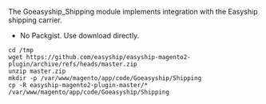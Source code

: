 The Goeasyship_Shipping module implements integration with the Easyship shipping carrier.
- No Packgist. Use download directly.
```
cd /tmp
wget https://github.com/easyship/easyship-magento2-plugin/archive/refs/heads/master.zip
unzip master.zip
mkdir -p /var/www/magento/app/code/Goeasyship/Shipping
cp -R easyship-magento2-plugin-master/* /var/www/magento/app/code/Goeasyship/Shipping
```
